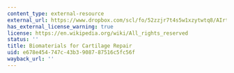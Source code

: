 ```yaml
---
content_type: external-resource
external_url: https://www.dropbox.com/scl/fo/52zzjr7t4s5w1xzytwtq8/AIrtkqVZ3FHHNZ06WdV8bm0/Chapters/Chapter%2011%20Biomaterials%20for%20Cartilage%20Repair?dl=0&rlkey=qojtvzyd9q8cpudjtvj939i69
has_external_license_warning: true
license: https://en.wikipedia.org/wiki/All_rights_reserved
status: ''
title: Biomaterials for Cartilage Repair
uid: e678e454-747c-43b3-9087-87516c5fc56f
wayback_url: ''
---
```

